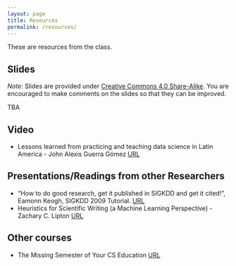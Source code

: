 ```yaml
---
layout: page
title: Resources
permalink: /resources/
---
```

These are resources from the class.

## Slides

*Note*: Slides are provided under [Creative Commons 4.0 Share-Alike](https://creativecommons.org/licenses/by-sa/4.0/). You are encouraged to make comments on the slides so that they can be improved.

TBA

## Video

* Lessons learned from practicing and teaching data science in Latin America - John Alexis Guerra Gómez [URL](https://pml4dc.github.io/iclr2020/program/pml4dc_2.html)

## Presentations/Readings from other Researchers

* “How to do good research, get it published in SIGKDD and get it cited!”, Eamonn Keogh,  SIGKDD 2009 Tutorial. [URL](http://www.cs.ucr.edu/~eamonn/Keogh_SIGKDD09_tutorial.pdf)
* Heuristics for Scientific Writing (a Machine Learning Perspective) - Zachary C. Lipton [URL](http://approximatelycorrect.com/2018/01/29/heuristics-technical-scientific-writing-machine-learning-perspective/)

## Other courses

* The Missing Semester of Your CS Education [URL](https://missing.csail.mit.edu/)
